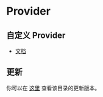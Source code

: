 # Provider

## 自定义 Provider

- [文档](https://surgio.royli.dev/guide/custom-provider.html)

## 更新

你可以在 [这里](https://github.com/geekdada/create-surgio-store/tree/master/template/provider) 查看该目录的更新版本。

